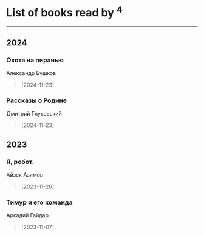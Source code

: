 # List of books read by [](https://plus.google.com/u/0/105803270930838059244/)<sup>4</sup>
---

## 2024

### Охота на пиранью
Александр Бушков
> [2024-11-23] 


### Рассказы о Родине
Дмитрий Глуховский
> [2024-11-23] 



## 2023

### Я, робот.
Айзек Азимов
> [2023-11-26] 


### Тимур и его команда
Аркадий Гайдар
> [2023-11-07] 




